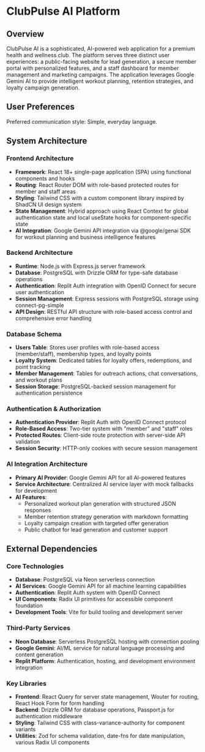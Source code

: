# ClubPulse AI Platform

## Overview

ClubPulse AI is a sophisticated, AI-powered web application for a premium health and wellness club. The platform serves three distinct user experiences: a public-facing website for lead generation, a secure member portal with personalized features, and a staff dashboard for member management and marketing campaigns. The application leverages Google Gemini AI to provide intelligent workout planning, retention strategies, and loyalty campaign generation.

## User Preferences

Preferred communication style: Simple, everyday language.

## System Architecture

### Frontend Architecture
- **Framework**: React 18+ single-page application (SPA) using functional components and hooks
- **Routing**: React Router DOM with role-based protected routes for member and staff areas
- **Styling**: Tailwind CSS with a custom component library inspired by ShadCN UI design system
- **State Management**: Hybrid approach using React Context for global authentication state and local useState hooks for component-specific state
- **AI Integration**: Google Gemini API integration via @google/genai SDK for workout planning and business intelligence features

### Backend Architecture
- **Runtime**: Node.js with Express.js server framework
- **Database**: PostgreSQL with Drizzle ORM for type-safe database operations
- **Authentication**: Replit Auth integration with OpenID Connect for secure user authentication
- **Session Management**: Express sessions with PostgreSQL storage using connect-pg-simple
- **API Design**: RESTful API structure with role-based access control and comprehensive error handling

### Database Schema
- **Users Table**: Stores user profiles with role-based access (member/staff), membership types, and loyalty points
- **Loyalty System**: Dedicated tables for loyalty offers, redemptions, and point tracking
- **Member Management**: Tables for outreach actions, chat conversations, and workout plans
- **Session Storage**: PostgreSQL-backed session management for authentication persistence

### Authentication & Authorization
- **Authentication Provider**: Replit Auth with OpenID Connect protocol
- **Role-Based Access**: Two-tier system with "member" and "staff" roles
- **Protected Routes**: Client-side route protection with server-side API validation
- **Session Security**: HTTP-only cookies with secure session management

### AI Integration Architecture
- **Primary AI Provider**: Google Gemini API for all AI-powered features
- **Service Architecture**: Centralized AI service layer with mock fallbacks for development
- **AI Features**: 
  - Personalized workout plan generation with structured JSON responses
  - Member retention strategy generation with markdown formatting
  - Loyalty campaign creation with targeted offer generation
  - Public chatbot for lead generation and customer support

## External Dependencies

### Core Technologies
- **Database**: PostgreSQL via Neon serverless connection
- **AI Services**: Google Gemini API for all machine learning capabilities
- **Authentication**: Replit Auth system with OpenID Connect
- **UI Components**: Radix UI primitives for accessible component foundation
- **Development Tools**: Vite for build tooling and development server

### Third-Party Services
- **Neon Database**: Serverless PostgreSQL hosting with connection pooling
- **Google Gemini**: AI/ML service for natural language processing and content generation
- **Replit Platform**: Authentication, hosting, and development environment integration

### Key Libraries
- **Frontend**: React Query for server state management, Wouter for routing, React Hook Form for form handling
- **Backend**: Drizzle ORM for database operations, Passport.js for authentication middleware
- **Styling**: Tailwind CSS with class-variance-authority for component variants
- **Utilities**: Zod for schema validation, date-fns for date manipulation, various Radix UI components